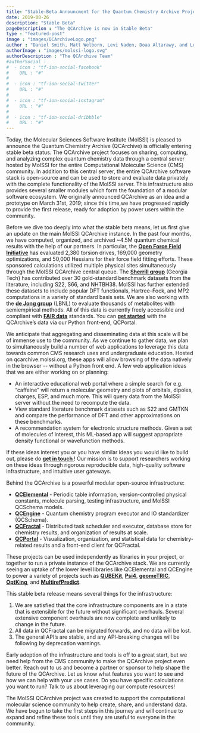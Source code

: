 ```yaml
---
title: "Stable-Beta Announcment for the Quantum Chemistry Archive Project"
date: 2019-08-26
description: "Stable Beta"
pageDescription : "The QCArchive is now in Stable Beta"
type : "featured-post"
image : "images/QCArchiveLogo.png"
author : "Daniel Smith, Matt Welborn, Levi Naden, Doaa Altarawy, and Lori Burns"
authorImage : "images/molssi-logo.svg"
authorDescription : "The QCArchive Team"
#authorSocial : 
#  - icon : "tf-ion-social-facebook"
#    URL : "#"
#    
#  - icon : "tf-ion-social-twitter"
#    URL : "#"
#    
#  - icon : "tf-ion-social-instagram"
#    URL : "#"
#    
#  - icon : "tf-ion-social-dribbble"
#    URL : "#"
---
```


Today, the Molecular Sciences Software Institute (MolSSI) is pleased to announce the Quantum Chemistry Archive 
(QCArchive) is officially entering stable beta status. The QCArchive project focuses on sharing, computing, and 
analyzing complex quantum chemistry data through a central server hosted by MolSSI for the entire Computational 
Molecular Science (CMS) community. In addition to this central server, the entire QCArchive software stack is 
open-source and can be used to store and evaluate data privately with the complete functionality of the MolSSI server. 
This infrastructure also provides several smaller modules which form the foundation of a modular software ecosystem. 
We originally announced QCArchive as an idea and a prototype on March 31st, 2019; since this time,we have progressed 
rapidly to provide the first release, ready for adoption by power users within the community.

Before we dive too deeply into what the stable beta means, let us first give an update on the main MolSSI QCArchive 
instance. In the past four months, we have computed, organized, and archived ~4.5M quantum chemical results with the 
help of our partners. In particular, the **[Open Force Field Initiative](https://openforcefield.org/)** has evaluated 
2,380 torsion drives, 169,000 geometry optimizations, and 50,000 Hessians for their force field fitting efforts. 
These sponsored calculations utilized multiple physical sites simultaneously through the MolSSI QCArchive central 
queue. The **[Sherrill group](http://vergil.chemistry.gatech.edu/)** (Georgia Tech) has contributed over 30 
gold-standard benchmark datasets from the literature, including S22, S66, and NHTBH38. MolSSI has further extended 
these datasets to include popular DFT functionals, Hartree–Fock, and MP2 computations in a variety of standard basis 
sets. We are also working with the 
**[de Jong group](https://crd.lbl.gov/departments/computational-science/ccmc/staff/staff-members/bert-de-jong/)**
(LBNL) to evaluate thousands of metabolites with semiempirical methods. All of this data is currently freely 
accessible and compliant with **[FAIR data](https://www.go-fair.org/fair-principles/)** standards. You can 
**[get started](https://qcarchive.molssi.org/examples/)** with the QCArchive’s data via our Python front-end, QCPortal.

We anticipate that aggregating and disseminating data at this scale will be of immense use to the community. 
As we continue to gather data, we plan to simultaneously build a number of web applications to leverage this data 
towards common CMS research uses and undergraduate education. Hosted on qcarchive.molssi.org, these apps will allow 
browsing of the data natively in the browser -- without a Python front end. A few web application ideas that we are 
either working on or planning:

* An interactive educational web portal where a simple search for e.g. “caffeine” will return a molecular geometry and 
  plots of orbitals, dipoles, charges, ESP, and much more. This will query data from the MolSSI server without the need 
  to recompute the data.
* View standard literature benchmark datasets such as S22 and GMTKN and compare the performance of DFT and other 
  approximations on these benchmarks.
* A recommendation system for electronic structure methods. Given a set of molecules of interest, this ML-based app 
  will suggest appropriate density functional or wavefunction methods. 
  
If these ideas interest you or you have similar ideas you would like to build out, please do 
**[get in touch ](mailto:qcarchive@molssi.org)**! Our mission is to support researchers working on these ideas through 
rigorous reproducible data, high-quality software infrastructure, and intuitive user gateways.

Behind the QCArchive is a powerful modular open-source infrastructure:

* **[QCElemental](http://docs.qcarchive.molssi.org/projects/qcelemental)** - Periodic table information, 
  version-controlled physical constants, molecule parsing, testing infrastructure, and MolSSI QCSchema models.
* **[QCEngine](http://docs.qcarchive.molssi.org/projects/qcengine)** - Quantum chemistry program executor and IO 
  standardizer (QCSchema).
* **[QCFractal](http://docs.qcarchive.molssi.org/projects/qcfractal)** - Distributed task scheduler and executor, 
  database store for chemistry results, and organization of results at scale.
* **[QCPortal](http://docs.qcarchive.molssi.org/projects/qcportal)** - Visualization, organization, and statistical 
  data for chemistry-related results and a front-end client for QCFractal.
  
These projects can be used independently as libraries in your project, or together to run a private instance of the 
QCArchive stack. We are currently seeing an uptake of the lower level libraries like QCElemental and QCEngine to power 
a variety of projects such as **[QUBEKit](https://github.com/cole-group/QUBEKit)**, 
**[Psi4](https://github.com/psi4/psi4)**, **[geomeTRIC](https://github.com/leeping/geomeTRIC)**, 
**[OptKing](https://github.com/psi-rking/optking)**, and 
**[MultirefPredict](https://github.com/hjkgrp/MultirefPredict)**.

This stable beta release means several things for the infrastructure:
1. We are satisfied that the core infrastructure components are in a state that is extensible for the future without 
   significant overhauls. Several extensive component overhauls are now complete and unlikely to change in the future.
2. All data in QCFractal can be migrated forwards, and no data will be lost.
3. The general API’s are stable, and any API-breaking changes will be following by deprecation warnings.

Early adoption of the infrastructure and tools is off to a great start, but we need help from the CMS community to 
make the QCArchive project even better. Reach out to us and become a partner or sponsor to help shape the future of 
the QCArchive. Let us know what features you want to see and how we can help with your use cases. Do you have specific 
calculations you want to run? Talk to us about leveraging our compute resources! 

The MolSSI QCArchive project was created to support the computational molecular science community to help create, 
share, and understand data. We have begun to take the first steps in this journey and will continue to expand and 
refine these tools until they are useful to everyone in the community.